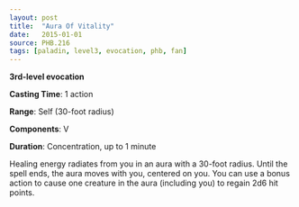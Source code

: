 ```yaml
---
layout: post
title:  "Aura Of Vitality"
date:   2015-01-01
source: PHB.216
tags: [paladin, level3, evocation, phb, fan]
---
```


**3rd-level evocation**

**Casting Time**: 1 action

**Range**: Self (30-foot radius)

**Components**: V

**Duration**: Concentration, up to 1 minute

Healing energy radiates from you in an aura with a 30-foot radius. Until the spell ends, the aura moves with you, centered on you. You can use a bonus action to cause one creature in the aura (including you) to regain 2d6 hit points.
